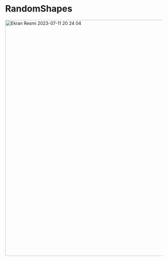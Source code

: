 # RandomShapes

<img width="754" alt="Ekran Resmi 2023-07-11 20 24 04" src="https://github.com/SametBuyukevli/RandomShapes/assets/80046570/9f26737e-c5bf-4d31-9a7d-85b12c7d51bb">
